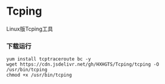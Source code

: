 # Tcping
Linux版Tcping工具

### 下载运行
```
yum install tcptraceroute bc -y
wget https://cdn.jsdelivr.net/gh/HXHGTS/Tcping/tcping -O /usr/bin/tcping
chmod +x /usr/bin/tcping
```
